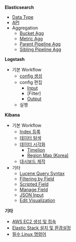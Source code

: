**Elasticsearch**
   * [Data Type](https://github.com/higee/elastic/wiki/Data-Type)
   * [API](https://github.com/higee/elastic/wiki/API)
   * Aggregation
       * [Bucket Agg](https://github.com/higee/elastic/wiki/Bucket-Agg)
       * [Metric Agg](https://github.com/higee/elastic/wiki/Metric-Agg)
       * [Parent Pipeline Agg](https://github.com/higee/elastic/wiki/Parent-Pipeline-Agg)
       * [Sibling Pipeline Agg](https://github.com/higee/elastic/wiki/Sibling-Pipeline-Agg)

**Logstash**
   * 기본 Workflow
       * [config 생성](https://github.com/higee/elastic/wiki/Logstash-config-%EC%83%9D%EC%84%B1)
       * config 편집
           * [Input](https://github.com/higee/elastic/wiki/Logstash-Input)
           * [Filter]
           * [Output](https://github.com/higee/elastic/wiki/Logstash-Output)
       * 실행

**Kibana**
   * 기본 Workflow
        * [Index 등록](https://github.com/higee/elastic/wiki/index-%EB%93%B1%EB%A1%9D)
        * [데이터 탐색](https://github.com/higee/elastic/wiki/%EB%8D%B0%EC%9D%B4%ED%84%B0-%ED%83%90%EC%83%89)
        * [데이터 시각화](https://github.com/higee/elastic/wiki/%EB%8D%B0%EC%9D%B4%ED%84%B0-%EC%8B%9C%EA%B0%81%ED%99%94)
            * [Timelion](https://github.com/higee/elastic/wiki/Timelion)
            * [Region Map (Korea)](https://github.com/higee/elastic/wiki/Region-Map-(Korea))
        * [대시보드 제작](https://github.com/higee/elastic/wiki/%EB%8C%80%EC%8B%9C%EB%B3%B4%EB%93%9C-%EC%A0%9C%EC%9E%91)
   * 기타
        * [Lucene Query Syntax](https://github.com/higee/elastic/wiki/Lucene-Query-Syntax)
        * [Filtering by Field](https://github.com/higee/elastic/wiki/Filtering-by-Field)
        * [Scripted Field](https://github.com/higee/elastic/wiki/Scripted-Field)
        * [Manage Field](https://github.com/higee/elastic/wiki/Manage-Field)
        * [JSON Input](https://github.com/higee/elastic/wiki/JSON-Input)
        * [Edit Visualization](https://github.com/higee/elastic/wiki/Visualization-%EC%88%98%EC%A0%95)

**기타**
* [AWS EC2 생성 및 접속](https://github.com/higee/elastic/wiki/AWS-EC2-Instance-%EC%83%9D%EC%84%B1-%EB%B0%8F-%EC%A0%91%EC%86%8D)
* [Elastic Stack 설치 및 환경설정](https://github.com/higee/elastic/wiki/Elastic-Stack-%EC%84%A4%EC%B9%98-%EB%B0%8F-%ED%99%98%EA%B2%BD-%EC%84%A4%EC%A0%95)
* [필수 Linux 명령어](https://github.com/higee/elastic/wiki/%ED%95%84%EC%88%98-linux-%EB%AA%85%EB%A0%B9%EC%96%B4)